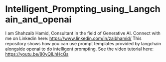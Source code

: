 # Intelligent_Prompting_using_Langchain_and_openai

I am Shahzaib Hamid, Consultant in the field of Generative AI. Connect with me on Linkedin here:
https://www.linkedin.com/in/zaibhamid/
This repository shows how you can use prompt templates provided by langchain alongside openai to do intelligent prompting.
See the video tutorial here:
https://youtu.be/80yQILhHcQs
